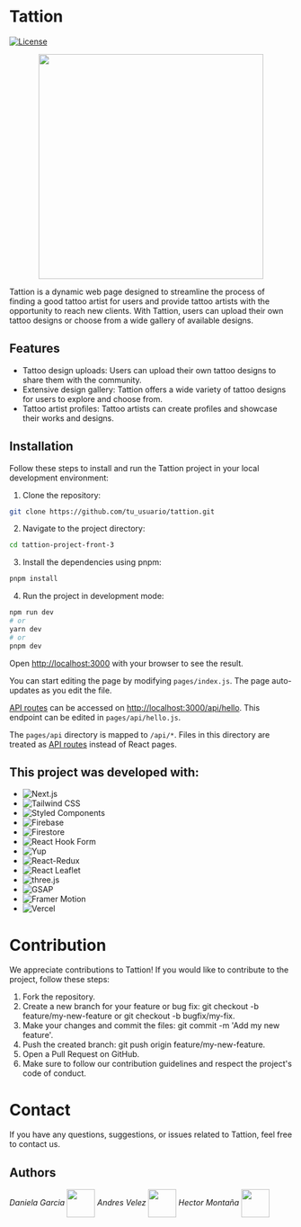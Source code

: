 # Tattion

[![License](https://img.shields.io/badge/license-MIT-blue.svg)](LICENSE)
<p align="center">
<img align="center" width="400px" src="https://user-images.githubusercontent.com/59479109/235986357-7a68e80c-ec37-4480-95cf-edbc89b0d695.png">
</p>

Tattion is a dynamic web page designed to streamline the process of finding a good tattoo artist for users and provide tattoo artists with the opportunity to reach new clients. With Tattion, users can upload their own tattoo designs or choose from a wide gallery of available designs.

## Features

- Tattoo design uploads: Users can upload their own tattoo designs to share them with the community.
- Extensive design gallery: Tattion offers a wide variety of tattoo designs for users to explore and choose from.
- Tattoo artist profiles: Tattoo artists can create profiles and showcase their works and designs.

## Installation

Follow these steps to install and run the Tattion project in your local development environment:

1. Clone the repository:
```bash
git clone https://github.com/tu_usuario/tattion.git
```
2. Navigate to the project directory:
```bash
cd tattion-project-front-3
```
3. Install the dependencies using pnpm:
```bash
pnpm install
```
4. Run the project in development mode:

```bash
npm run dev
# or
yarn dev
# or
pnpm dev
```

Open [http://localhost:3000](http://localhost:3000) with your browser to see the result.

You can start editing the page by modifying `pages/index.js`. The page auto-updates as you edit the file.

[API routes](https://nextjs.org/docs/api-routes/introduction) can be accessed on [http://localhost:3000/api/hello](http://localhost:3000/api/hello). This endpoint can be edited in `pages/api/hello.js`.

The `pages/api` directory is mapped to `/api/*`. Files in this directory are treated as [API routes](https://nextjs.org/docs/api-routes/introduction) instead of React pages.


## This project was developed with:

- ![Next.js](https://img.shields.io/badge/-Next.js-000?logo=next.js&logoColor=white)
- ![Tailwind CSS](https://img.shields.io/badge/-Tailwind%20CSS-38B2AC?logo=tailwind-css&logoColor=white)
- ![Styled Components](https://img.shields.io/badge/-Styled%20Components-DB7093?logo=styled-components&logoColor=white)
- ![Firebase](https://img.shields.io/badge/-Firebase-FFCA28?logo=firebase&logoColor=black)
- ![Firestore](https://img.shields.io/badge/-Firestore-FF8F00?logo=firebase&logoColor=black)
- ![React Hook Form](https://img.shields.io/badge/React%20Hook%20Form-%23EC5990?logo=reacthookform&logoColor=white)
- ![Yup](https://img.shields.io/badge/-Yup-FF4081?logo=yup&logoColor=white)
- ![React-Redux](https://img.shields.io/badge/-React%20Redux-764ABC?logo=redux&logoColor=white)
- ![React Leaflet](https://img.shields.io/badge/-React%20Leaflet-199900?logo=leaflet&logoColor=white)
- ![three.js](https://img.shields.io/badge/-three.js-000000?logo=three.js&logoColor=white)
- ![GSAP](https://img.shields.io/badge/-GSAP-8AC926?logo=greensock&logoColor=white)
- ![Framer Motion](https://img.shields.io/badge/-Framer%20Motion-000?logo=framer&logoColor=white)
- ![Vercel](https://img.shields.io/badge/-Vercel-000?logo=vercel&logoColor=white)

# Contribution
We appreciate contributions to Tattion! If you would like to contribute to the project, follow these steps:

1. Fork the repository.
2. Create a new branch for your feature or bug fix: git checkout -b feature/my-new-feature or git checkout -b bugfix/my-fix.
3. Make your changes and commit the files: git commit -m 'Add my new feature'.
4. Push the created branch: git push origin feature/my-new-feature.
5. Open a Pull Request on GitHub.
6. Make sure to follow our contribution guidelines and respect the project's code of conduct.

# Contact
If you have any questions, suggestions, or issues related to Tattion, feel free to contact us.

## Authors

*Daniela Garcia* <img align='center' src="https://media.giphy.com/media/v1.Y2lkPTc5MGI3NjExMDRlOTE5OTYxNTQ4NzNkN2MzY2ZmODNhZGIzZGMxNmQ0MDYyNWRiZCZjdD1z/ePc1IPFswJbjNYkgkF/giphy.gif" width="50"></img>   *Andres Velez* <img src="https://media.giphy.com/media/12oufCB0MyZ1Go/giphy.gif" width="50" align='center'>  *Hector Montaña* <img src="https://media.giphy.com/media/BHCFcibksBxAV0FDoL/giphy.gif" width="50" align='center' /> 



